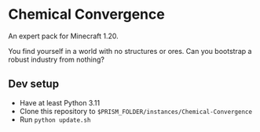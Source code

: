 # Chemical Convergence

An expert pack for Minecraft 1.20.

You find yourself in a world with no structures or ores. Can you bootstrap a robust industry from nothing?

## Dev setup

* Have at least Python 3.11
* Clone this repository to `$PRISM_FOLDER/instances/Chemical-Convergence`
* Run `python update.sh`
